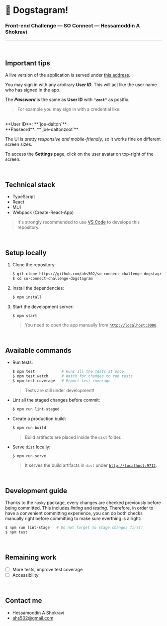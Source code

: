# 🐶 Dogstagram!

###  Front-end Challenge &mdash; SO Connect &mdash; Hessamoddin A Shokravi

----------------

<br/>

## Important tips

A live version of the application is served under [this address](https://dogstagram.zettel.ai).

You may sign in with any arbitrary ***User ID***.
This will act like the user name who has signed in the app.

The ***Password*** is the same as **User ID** with **`"zoot"`** as postfix.

> For example you may sign in with a credential like:
<br/>
**User ID**: **`joe-dalton`**
<br/>
**Passeord**: **`joe-daltonzoot`**

The UI is pretty _responsive and mobile-friendly_, so it works fine on different screen sizes.

To access the **Settings** page, click on the user avatar on top-right of the screen.

<br/>

## Technical stack

- TypeScript
- React
- MUI
- Webpack (Create-React-App)

> It's strongly recommended to use [VS Code](https://code.visualstudio.com/) to develope this repository.

<br/>

## Setup locally

1. Clone the repository:

   ```sh
   $ git clone https://github.com/ahs502/so-connect-challenge-dogstagram
   $ cd so-connect-challenge-dogstagram
   ```

1. Install the dependencies:

   ```sh
   $ npm install
   ```

1. Start the development server:

   ```sh
   $ npm start
   ```
   > You need to open the app manually from [`http://localhost:3000`](http://localhost:3000).

<br/>

## Available commands

- Run tests:

   ```sh
   $ npm test            # Runs all the tests at once
   $ npm test.watch      # Watch for changes to run tests
   $ npm test.coverage   # Report test coverage
   ```
   > Tests are still under development!

- Lint all the staged changes before commit:

   ```sh
   $ npm run lint-staged
   ```

- Create a production build:

   ```sh
   $ npm run build
   ```
   > Build artifacts are placed inside the `dist` folder.

- Serve `dist` locally:

   ```sh
   $ npm run serve
   ```
   > It serves the build artifacts in `dist` under [`http://localhost:9712`](http://localhost:9712).

<br/>

## Development guide

Thanks to the `husky` package, every changes are checked previously before being committed.
This includes _linting_ and _testing_.
Therefore, in order to have a convenient committing experience, you can do both checks manually right before committing to make sure everthing is alright:

```sh
$ npm run lint-stage   # Do not forget to stage changes first!
$ npm test
```

<br/>

## Remaining work

- [ ] More tests, improve test coverage
- [ ] Accessibility

<br/>

## Contact me

* Hessamoddin A Shokravi
* ahs502@gmail.com

